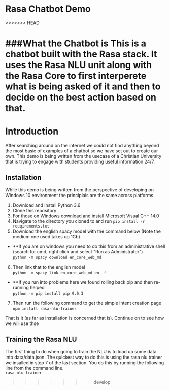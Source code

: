 # Rasa Chatbot Demo

<<<<<<< HEAD

###What the Chatbot is
  This is a chatbot built with the Rasa stack. It uses the Rasa NLU unit along with the Rasa Core to first interperete what is being asked of it and then to decide on the best action based on that. 
=======
# Introduction
After searching around on the internet we could not find anything beyond the most basic of examples of a chatbot so we have set out to create our own. This demo is being written from the usecase of a Christian University that is trying to engage with students providing useful information 24/7.

## Installation
While this demo is being written from the perspective of developing on Windows 10 environment the principlals are the same across platforms. 
1. Download and Install Python 3.6
2. Clone this repository
3. For those on Windows download and install Microsoft Visual C++ 14.0
4. Navigate to the directory you cloned to and run 
    `pip install -r reuqirements.txt`
5. Download the english spacy model with the command below (Note the medium one used takes up 1Gb)  
  - **If you are on windows you need to do this from an administrative shell (search for cmd, right click and select "Run as Administrator")  
    `python -m spacy download en_core_web_md`  
6. Then link that to the english model  
    `python -m spacy link en_core_web_md en -f`
  - **If you run into problems here we found rolling back pip and then re-running helped  
      `python -m pip install pip 9.0.3`  
7. Then run the following command to get the simple intent creation page  
    `npm install rasa-nlu-trainer`  

That is it (as far as installation is concerned that is). Continue on to see how we will use thse

## Training the Rasa NLU
The first thing to do when going to train the NLU is to load up some data into data/data.json. The quickest way to do this is using the rasa nlu trainer we insalled in step 7 of the last section. You do this by running the following line from the command line.  
    `rasa-nlu-trainer`  
>>>>>>> develop
